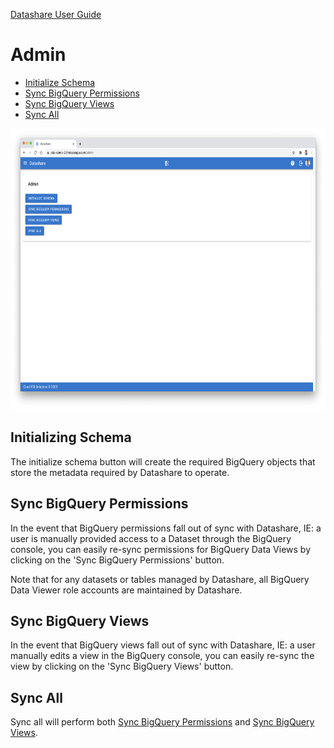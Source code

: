 [Datashare User Guide](./README.md)

# Admin
* [Initialize Schema](#initialize_schema)
* [Sync BigQuery Permissions](#sync_bq_permissions)
* [Sync BigQuery Views](#sync_bq_views)
* [Sync All](#sync_all)

<p align="center">
  <img src="./assets/admin_ui.png" alt="Admin UI" height="450"/>
</p>

## <a name="initialize_schema">Initializing Schema</a>
The initialize schema button will create the required BigQuery objects that store the metadata required by Datashare to operate.

## <a name="sync_bq_permissions">Sync BigQuery Permissions</a>
In the event that BigQuery permissions fall out of sync with Datashare, IE: a user is manually provided access to a Dataset through the BigQuery console, you can easily re-sync permissions for BigQuery Data Views by clicking on the 'Sync BigQuery Permissions' button.

Note that for any datasets or tables managed by Datashare, all BigQuery Data Viewer role accounts are maintained by Datashare.

## <a name="sync_bq_views">Sync BigQuery Views</a>
In the event that BigQuery views fall out of sync with Datashare, IE: a  user manually edits a view in the BigQuery console, you can easily re-sync the view by clicking on the 'Sync BigQuery Views' button.

## <a name="sync_all">Sync All</a>
Sync all will perform both [Sync BigQuery Permissions](#sync_bq_permissions) and [Sync BigQuery Views](#sync_bq_views).